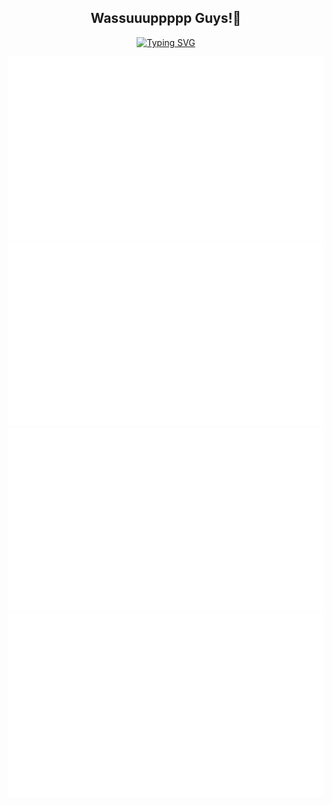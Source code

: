 <h2 align = "center";> Wassuuuppppp Guys!👋</h2>
<p align="center";>
  <a href="https://git.io/typing-svg"><img src="https://readme-typing-svg.herokuapp.com?font=Fira+Code&pause=1000&color=00FF00&center=true&width=435&lines=I'm+Bidhan,+an+IT+student." alt="Typing SVG" /></a>
</p>

<div align="center">
    <a href="https://github.com/bidhan11/github-stats#gh-dark-mode-only">
        <img src="https://github.com/bidhan11/github-stats/blob/master/generated/overview.svg#gh-dark-mode-only" />
        <img src="https://github.com/bidhan11/github-stats/blob/master/generated/languages.svg#gh-dark-mode-only" />
    </a>
    <a href="https://github.com/bidhan11/github-stats#gh-light-mode-only">
        <img src="https://github.com/bidhan11/github-stats/blob/master/generated/overview.svg#gh-dark-mode-only#gh-light-mode-only" />
        <img src="https://github.com/bidhan11/github-stats/blob/master/generated/languages.svg#gh-dark-mode-only#gh-light-mode-only" />
    </a>
</div>
